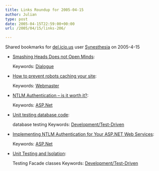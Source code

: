 ```yaml
---
title: Links Roundup for 2005-04-15
author: Julian
type: post
date: 2005-04-15T22:59:00+00:00
url: /2005/04/15/links-206/

---
```

Shared bookmarks for [del.icio.us][1] user  [Synesthesia][2] on 2005-4-15

  * [Smashing Heads Does not Open Minds][3]:
   
    Keywords: [Dialogue][4]
  * [How to prevent robots caching your site][5]:
   
    Keywords: [Webmaster][6]
  * [NTLM Authentication &#8211; is it worth it?][7]:
   
    Keywords: [ASP.Net][8]
  * [Unit testing database code][9]:
  
    database testing Keywords: [Development/Test-Driven][10]
  * [Implementing NTLM Authentication for Your ASP.NET Web Services][11]:
   
    Keywords: [ASP.Net][8]
  * [Unit Testing and Isolation][12]:
  
    Testing Facade classes Keywords: [Development/Test-Driven][10]

 [1]: https://del.icio.us/
 [2]: https://del.icio.us/synesthesia
 [3]: https://blog.contentious.com/archives/2005/04/14/smashing-heads-does-not-open-minds "https://blog.contentious.com/archives/2005/04/14/smashing-heads-does-not-open-minds"
 [4]: https://del.icio.us/synesthesia/Dialogue
 [5]: https://blog.taragana.com/index.php/archive/how-to-prevent-robots-google-bot-msnbot-yahoo-slurp-etc-from-displaying-cached-pages-of-your-site/ "https://blog.taragana.com/index.php/archive/how-to-prevent-robots-google-bot-msnbot-yahoo-slurp-etc-from-displaying-cached-pages-of-your-site/"
 [6]: https://del.icio.us/synesthesia/Webmaster
 [7]: https://www.codinghorror.com/blog/archives/000263.html "https://www.codinghorror.com/blog/archives/000263.html"
 [8]: https://del.icio.us/synesthesia/ASP.Net
 [9]: https://www.dallaway.com/acad/dbunit.html "https://www.dallaway.com/acad/dbunit.html"
 [10]: https://del.icio.us/synesthesia/Development/Test-Driven
 [11]: https://www.dotnetjunkies.com/Article/6B31D299-347C-4B85-82C5-954546165C80.dcik "https://www.dotnetjunkies.com/Article/6B31D299-347C-4B85-82C5-954546165C80.dcik"
 [12]: https://www.geekswithblogs.net/sbellware/archive/2005/03/18/26669.aspx "https://www.geekswithblogs.net/sbellware/archive/2005/03/18/26669.aspx"